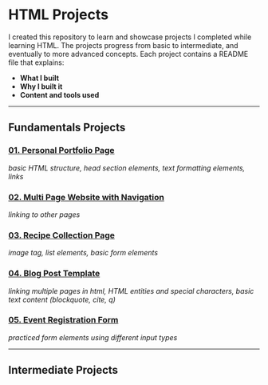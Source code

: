 # HTML Projects

I created this repository to learn and showcase projects I completed while learning HTML. The projects progress from basic to intermediate, and eventually to more advanced concepts. Each project contains a README file that explains:

- **What I built**
- **Why I built it**
- **Content and tools used**

---

## Fundamentals Projects

### [01. Personal Portfolio Page](https://mbalimade-it.github.io/html-projects/01_personal_portfolio_page)

_basic HTML structure, head section elements, text formatting elements, links_

### [02. Multi Page Website with Navigation](https://mbalimade-it.github.io/html-projects/02_multi_page_website_with_navigation)

_linking to other pages_

### [03. Recipe Collection Page](https://mbalimade-it.github.io/html-projects/03_recipe_collection_page)

_image tag, list elements, basic form elements_

### [04. Blog Post Template](https://mbalimade-it.github.io/html-projects/04_blog_post_template)

_linking multiple pages in html, HTML entities and special characters, basic text content (blockquote, cite, q)_

### [05. Event Registration Form](https://mbalimade-it.github.io/html-projects/05_event_registration_form)

_practiced form elements using different input types_

---

## Intermediate Projects
